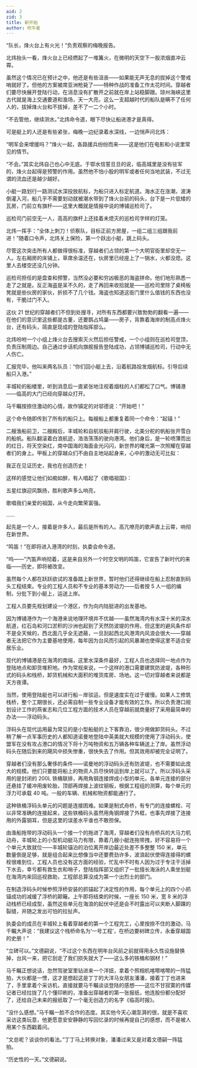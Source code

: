 ```yaml
---
aid: 2
zid: 3
title: 新开始
author: 吹牛者
---
```


“队长，烽火台上有火光！”负责观察的梅晚报告。

北炜抬头一看，烽火台上已经燃起了一堆篝火，在微明的天空下一股浓烟直冲云霄。

虽然这个情况已在预计之中，他还是有些沮丧——如果能无声无息的拔掉这个警戒哨就好了。但他的方案被席亚洲枪毙了——特种作战的准备工作太花时间。穿越者们要尽快展开登陆行动，在消息没有扩散开之前就在岸上站稳脚跟。琼州海峡这里古代就是海上交通要道和渔场，天一大亮，这么一支超越时代的船队是瞒不了任何人的，拔掉烽火台和不拔掉，差不了一二个小时。

“不去管他，继续测水。”北炜命令道，眼下尽快让船进港才是真得。

可是艇上的人还是有些紧张，梅晚一边纪录着水深线，一边悄声问北炜：

“明军会来增援吗？”烽火一起，各路援兵纷纷而来——这是他们在电影和小说里常见的情节。

“不会。”其实北炜自己也心中无底。于鄂水信誓旦旦的说，临高城里是没有驻军的，烽火台起得是预警的作用。虽然他不怕小股的明军或者任何当地武装，不过无谓的流血还是越少越好。

小艇一路划行一路测试水深投放航标，为船只进入标定航道。海水正在涨潮，波涛倒灌入河，船几乎不需要划动就被潮水带到了烽火台前的码头，台下是一片低矮的瓦房，门前立有旗杆——这里大概就是情报中说的博铺巡检司了。

巡检司门前空无一人，高高的旗杆上还挂着未熄灭的巡检司字样的灯笼。

北炜一挥手：“全体上刺刀！侦察队，目标正前方房屋，一组二组三组跟我前进！”随着口令声，北炜关上保险，第一个跃出小艇，跳上码头。

尽管这次突击所有人都做得很标准，穿越者们占领的第一个大明官衙里却空无一人。左右厢房的床铺上，草席余温还在，伙房里已经座上了一锅水，火都没熄。这里人去楼空还没几分钟。

巡检司担任的是盘查和预警，当然没必要和穷凶极恶的海盗拼命。他们地形熟悉一走了之就是。反正海盗是呆不久的，走了再回来收拾就是——巡检司里除了桌椅板凳就是些伙房的家伙，折损不了几个钱。海盗也知道这衙门里什么值钱的东西也没有，干脆过门不入。

这伙 21 世纪的穿越者们不但到处搜寻，对所有东西都要兴致勃勃的翻看一遍——在他们的意识里这些都是古董，还要鹊占鸠巢——房子，背靠着海岸的制高点烽火台，还有码头，简直是现成的登陆指挥部么。

北炜吩咐一个小组上烽火台去搜索灭火然后担任警戒，一个小组则在巡检司登顶，负责压制周边。自己通过步话机向旗舰报告登陆成功，占领博铺巡检司，行动中无人伤亡。

汇报完毕，他叫来两名队员：“你们回小艇上去，沿着航路投发烟航标。引导后续船只入港。”

丰城轮的船楼里，听到消息后一直紧张地注视着烟柱的人们都松了口气。博铺港——临高的大门已经向穿越众打开。

马千瞩按捺住激动的心情，故作镇定的对邬德说：“开始吧！”

这个命令随即传到了所有的船只上。每艘船上都重复着同一个命令：“起锚！”

二艘渔船前卫，二艘殿后，丰城轮和自航驳船并肩行驶，北美分舵的帆船张开雪白的船帆。船队翻滚着白浪航迹，浩浩荡荡的驶向港湾。他们身后，是一轮喷薄而出的红日，将天空染红，南中国海的海面金光闪闪，新世界的曙光第一次照耀在穿越者们的身上。甲板上的穿越众们不由自主地站起身来，心中的激动无可比拟：

我正在见证历史，我也在创造历史！

这样的感觉让他们如痴如醉，有人唱起了《歌唱祖国》：

五星红旗迎风飘扬，胜利歌声多么响亮，

歌唱我们亲爱的祖国，从今走向繁荣富强。

……

起先是一个人，接着是许多人，最后是所有的人。高亢嘹亮的歌声直上云霄，响彻在新世界。

“鸣笛！”在即将进入港湾的时刻，执委会命令道。

“呜——”汽笛声响彻着，这是来自另外一个时空文明的鸣笛，它宣告了新时代的来临——历史，即将被改变。

虽然每个人都在跃跃欲试的准备踏上新世界，暂时他们还得继续在船上忍耐直到码头工程结束。专业的工程人员和不专业的基本劳动力——后者按 5 人一组的编制，分批下到小艇上，运送上岸。

工程人员要先规划建设一个港区，作为向内陆挺进的出发基地。

因为博铺港作为一个海港来说地理环境并不优越——虽然海湾内有水深十米的深水航道，红石岛和河口淤积的沙洲也起到了天然防波堤的作用，但这里的避风条件却不是全天候的，西北面几乎全无遮蔽，一旦刮起西北风港湾内风浪会很大——穿越者无法把它作为主要基地使用，每年因为台风而引起的风暴潮也使得这里不适合安居乐业。

现代的博铺港是在海湾的南端，这里水深条件最好，工程人员也选择同一地点作为登陆地点和卸货堆积地。作为常规来说，一个这样的港口需要建筑防波堤，各种形式的码头和栈桥，卸货机械和大面积的堆货库房、场地。这一切对穿越者来说都是天方夜谭。

当然，使用登陆艇也可以进行船－岸驳运，但是速度实在过于缓慢。如果人工修筑栈桥，整个工期很长，还必需自制一些专业设备才能有效的工作。所以负责港口规划设计工作的燕雀志和几位工程方面的技术人员在穿越前就商量好了采用最简单的办法——浮动码头。

浮码头在现代运用最为常见的是小型船艇的上下客靠泊，很少用做卸货码头。不过稍了解一点军事历史的人都知道诺曼地登陆中英美就大规模的使用了浮动码头，使盟军在没有攻占港口的情况下将十万吨物资和五万辆各种车辆送上了岸。虽然浮动码头在随后到来的飓风中损失惨重，很快失去了作用。但其效用却被完全证明了。

穿越者们没有那么奢侈的条件——诺曼地的浮动码头还有防波堤，也不需要如此庞大的规模。他们只要能将船上的物资人员尽快转运到岸上就可以了。所以浮码头采用的是封闭的 200L 铁桶联排，再用角钢连接焊成小型的单元，各单元连接的部分还悬挂了缓冲用废轮胎，顶部再焊接上波纹钢板，根据工程组的测算，每个单元的浮力可承载 40 吨。一般的车辆、机械和物资都能通行了。

这种铁桶浮码头单元的问题是连接困难。如果是制式舟桥，有专门的连接螺栓、可以非常准确的连接起来，这些铁桶码头虽然用角钢焊接了外框，也事先焊接了连接用的外露钢耳，但是这里的误差水平谁也不敢担保。

由渔船拖带的浮动码头一个接一个的拖进了海湾，穿越者们没有舟桥兵的大马力机动舟，丰城轮上的小型机动艇马力有限，靠着几艘小艇连拖带拽，好不容易将一个个单元大致就位——丰城轮锚泊的泊位离开岸边最近处差不多整整 150 米，单元数量倒是足够，就是组合起来比想像当中还要费劲许多，波浪起伏使得连接得的螺栓很难到位，工程人员也没有这方面的经验，忙乱中不时有人因为过于专注干活掉下水去，幸亏都有救生衣和哨子，登陆指挥部又组织了一批擅长海泳的人乘坐划艇在海湾内来回巡视救助，工程部总算没成为第一个出烈士的部门。

在制造浮码头时候参照浮桥安装的抓锚起了决定性的作用，每个单元上的四个小抓锚成功的减缓了浮桥的颠簸。上午即将结束的时候，一座长 150 米，宽 8 米的浮动栈桥已经成型，虽然这些单元在海浪的起伏中还是会不时露出可以夹断人脚踝的裂缝，并随之发出可怕的拉扯声。

执委会的成员在丰城轮上看着穿越者的第一个工程完工，心里按捺不住的激动，马千瞩大声说：“我建议这个栈桥命名为‘一号工程’，在桥边要树碑立传，永垂穿越国的史册！”

“立碑可以。”文德嗣说，“不过这个东西在明年台风前之前就得用永久性设施替换掉，台风一来，把它刮走了我们损失就大了——这么多的铁桶和钢材！”

马千瞩正想说话，忽然驾驶室里钻进来一个洋妞，拿着个照相机喀嚓喀嚓的一阵猛拍，大伙都是一愣，这才是想起这是丁丁的大洋马女朋友潘潘，接着丁丁也进来了，手里拿着个采访机，直接就要马千瞩谈谈登陆的感想——这位不甘寂寞的传媒记者已经拉拢了几个懂印刷的，准备出穿越者的第一张报纸，他连股份都分配好了，还给自己未来的报纸取了一个毫无创造力的名字《临高时报》。

“没什么感想。”马千瞩一脸不合作的态度。其实他今天心潮澎湃的很，就是不喜欢采访这类玩意，他更愿意安安静静的写回忆录的时候再提自己的感想，而不是被人用某个东西戳着问。

“文总呢？谈谈你的看法。”丁丁马上转换对象，潘潘过来又是对着文德嗣一阵猛拍。

“历史性的一天。”文德嗣说。
